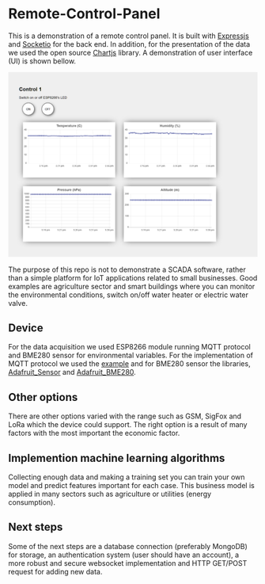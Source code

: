 # Remote-Control-Panel


This is a demonstration of a remote control panel. It is built with [Expressjs](https://expressjs.com/) and [Socketio](https://socket.io/) for the back end. In addition,  for the presentation of the data we used the open source [Chartjs](https://www.chartjs.org/) library. A demonstration of user interface (UI) is shown bellow.

![alt text](https://github.com/SakisHous/iot-interface/blob/master/images/Home%20Environment.png)

The purpose of this repo is not to demonstrate a SCADA software, rather than a simple platform for IoT applications related to small businesses. Good examples are agriculture sector and smart buildings where you can monitor the environmental conditions, switch on/off water heater or electric water valve.


## Device 

For the data acquisition we used ESP8266 module running  MQTT protocol and BME280 sensor for environmental variables. For the implementation of MQTT protocol we used the [example](https://github.com/knolleary/pubsubclient/blob/master/examples/mqtt_esp8266/mqtt_esp8266.ino) and for BME280 sensor the libraries, [Adafruit_Sensor](https://github.com/adafruit/Adafruit_Sensor) and [Adafruit_BME280](https://github.com/adafruit/Adafruit_BME280_Library).

## Other options

There are other options varied with the range such as GSM, SigFox and LoRa which the device could support. The right option is a result of many factors with the most important the economic factor.


## Implemention machine learning algorithms

Collecting enough data and making a training set you can train your own model and predict features important for each case. This business model is applied in many sectors such as agriculture or utilities (energy consumption).


## Next steps

Some of the next steps are a database connection (preferably MongoDB) for storage, an authentication system (user should have an account), a more robust and secure websocket implementation and HTTP GET/POST request for adding new data.
